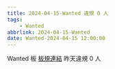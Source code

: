 ```yaml
---
title: 2024-04-15-Wanted 違規 0 人
tags:
    - Wanted
abbrlink: 2024-04-15-Wanted
date: Wanted-2024-04-15 12:00:00
---
```

Wanted 板 [板規連結](https://www.ptt.cc/bbs/Wanted/M.1608829773.A.D3B.html)
昨天違規 0 人
